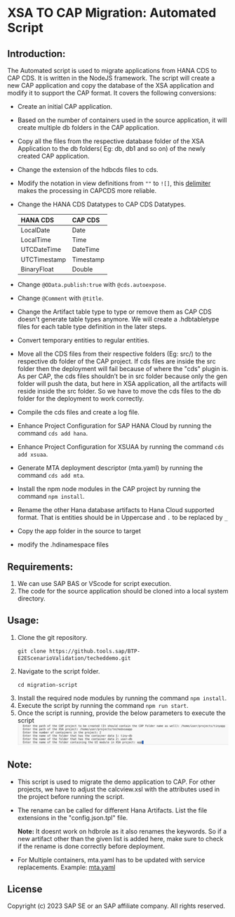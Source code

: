 XSA TO CAP Migration: Automated Script
=====================================
## Introduction:
The Automated script is used to migrate applications from HANA CDS to CAP CDS. It is written in the NodeJS framework. The script will create a new CAP application and copy the database of the XSA application and modify it to support the CAP format. It covers the following conversions:
- Create an initial CAP application.
- Based on the number of containers used in the source application, it will create multiple db folders in the CAP application.
- Copy all the files from the respective database folder of the XSA Application to the db folders( Eg: db, db1 and so on) of the newly created CAP application.
- Change the extension of the hdbcds files to cds.
- Modify the notation in view definitions from `""` to `![]`, this [delimiter](https://cap.cloud.sap/docs/cds/cdl#delimited-identifiers) makes the processing in CAPCDS more reliable.
- Change the HANA CDS Datatypes to CAP CDS Datatypes.

    | HANA CDS | CAP CDS |
    |----------|---------|
    |LocalDate|Date|
    |LocalTime|Time|
    |UTCDateTime|DateTime|
    |UTCTimestamp|Timestamp|
    |BinaryFloat|Double|
- Change `@OData.publish:true` with `@cds.autoexpose`.
- Change `@Comment` with `@title`.
- Change the Artifact table type to type or remove them as CAP CDS doesn't generate table types anymore. We will create a .hdbtabletype files for each table type definition in the later steps.
- Convert temporary entities to regular entities.
- Move all the CDS files from their respective folders (Eg: src/) to the respective db folder of the CAP project. If cds files are inside the src folder then the deployment will fail because of where the "cds" plugin is. As per CAP, the cds files shouldn’t be in src folder because only the gen folder will push the data, but here in XSA application, all the artifacts will reside inside the src folder. So we have to move the cds files to the db folder for the deployment to work correctly.
- Compile the cds files and create a log file.
- Enhance Project Configuration for SAP HANA Cloud by running the command `cds add hana`.
- Enhance Project Configuration for XSUAA by running the command `cds add xsuaa`.
- Generate MTA deployment descriptor (mta.yaml) by running the command `cds add mta`.
- Install the npm node modules in the CAP project by running the command `npm install`.
- Rename the other Hana database artifacts to Hana Cloud supported format. That is entities should be in Uppercase and `.` to be replaced by `_`
- Copy the app folder in the source to target
- modify the .hdinamespace files

## Requirements:
1. We can use SAP BAS or VScode for script execution.
2. The code for the source application should be cloned into a local system directory.

## Usage:
1. Clone the git repository.
    ```
    git clone https://github.tools.sap/BTP-E2EScenarioValidation/techeddemo.git
    ```
2. Navigate to the script folder.
   ```
   cd migration-script
   ```
3. Install the required node modules by running the command `npm install`.
4. Execute the script by running the command `npm run start`.
5. Once the script is running, provide the below parameters to execute the script
![parameters](./images/parameters.png)

## Note:
- This script is used to migrate the demo application to CAP. For other projects, we have to adjust the calcview.xsl with the attributes used in the project before running the script.
- The rename can be called for different Hana Artifacts. List the file extensions in the "config.json.tpl" file.
  
  **Note:** It doesnt work on hdbrole as it also renames the keywords. So if a new artifact other than the given list is added here, make sure to check if the rename is done correctly before deployment.
- For Multiple containers, mta.yaml has to be updated with service replacements. Example: [mta.yaml](https://github.tools.sap/BTP-E2EScenarioValidation/techeddemo/blob/main/targetcap/mta.yaml#L48-L55)

## License
Copyright (c) 2023 SAP SE or an SAP affiliate company. All rights reserved.
